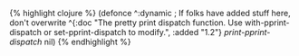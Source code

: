 {% highlight clojure %}
(defonce ^:dynamic ; If folks have added stuff here, don't overwrite
 ^{:doc "The pretty print dispatch function. Use with-pprint-dispatch or set-pprint-dispatch
to modify.",
   :added "1.2"}
 *print-pprint-dispatch* nil)
{% endhighlight %}

